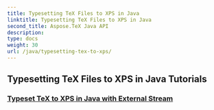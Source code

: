 ```yaml
---
title: Typesetting TeX Files to XPS in Java
linktitle: Typesetting TeX Files to XPS in Java
second_title: Aspose.TeX Java API
description: 
type: docs
weight: 30
url: /java/typesetting-tex-to-xps/
---
```


## Typesetting TeX Files to XPS in Java Tutorials
### [Typeset TeX to XPS in Java with External Stream](./typeset-tex-to-xps-external-stream/)